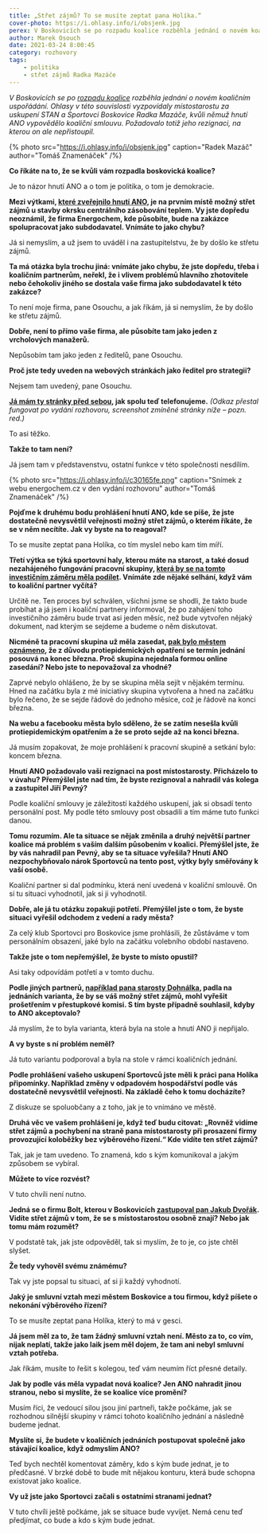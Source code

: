 ```yaml
---
title: „Střet zájmů? To se musíte zeptat pana Holíka.“
cover-photo: https://i.ohlasy.info/i/obsjenk.jpg
perex: V Boskovicích se po rozpadu koalice rozběhla jednání o novém koaličním uspořádání. Ohlasy v této souvislosti vyzpovídaly místostarostu za uskupení STAN a Sportovci Boskovice Radka Mazáče, kvůli němuž hnutí ANO vypovědělo koaliční smlouvu.
author: Marek Osouch
date: 2021-03-24 8:00:45
category: rozhovory
tags:
    - politika
    - střet zájmů Radka Mazáče
---
```


*V Boskovicích se po [rozpadu koalice](https://ohlasy.info/clanky/2021/03/pad-koalice.html) rozběhla jednání o novém koaličním uspořádání. Ohlasy v této souvislosti vyzpovídaly místostarostu za uskupení STAN a Sportovci Boskovice Radka Mazáče, kvůli němuž hnutí ANO vypovědělo koaliční smlouvu. Požadovalo totiž jeho rezignaci, na kterou on ale nepřistoupil.*

{% photo src="https://i.ohlasy.info/i/obsjenk.jpg" caption="Radek Mazáč" author="Tomáš Znamenáček" /%}

**Co říkáte na to, že se kvůli vám rozpadla boskovická koalice?**

Je to názor hnutí ANO a o tom je politika, o tom je demokracie.

**Mezi výtkami, [které zveřejnilo hnutí ANO](https://www.facebook.com/holik.lukas/posts/3021687691423325), je na prvním místě možný střet zájmů u stavby okrsku centrálního zásobování teplem. Vy jste dopředu neoznámil, že firma Energochem, kde působíte, bude na zakázce spolupracovat jako subdodavatel. Vnímáte to jako chybu?**

Já si nemyslím, a už jsem to uváděl i na zastupitelstvu, že by došlo ke střetu zájmů.

**Ta má otázka byla trochu jiná: vnímáte jako chybu, že jste dopředu, třeba i koaličním partnerům, neřekl, že i vlivem problémů hlavního zhotovitele nebo čehokoliv jiného se dostala vaše firma jako subdodavatel k této zakázce?**

To není moje firma, pane Osouchu, a jak říkám, já si nemyslím, že by došlo ke střetu zájmů.

**Dobře, není to přímo vaše firma, ale působíte tam jako jeden z vrcholových manažerů.**

Nepůsobím tam jako jeden z ředitelů, pane Osouchu.

**Proč jste tedy uveden na webových stránkách jako ředitel pro strategii?**

Nejsem tam uvedený, pane Osouchu.

**[Já mám ty stránky před sebou](http://energochem.cz/cs/kontakt-new/), jak spolu teď telefonujeme.** *(Odkaz přestal fungovat po vydání rozhovoru, screenshot zmíněné stránky níže – pozn. red.)*

To asi těžko.

**Takže to tam není?**

Já jsem tam v představenstvu, ostatní funkce v této společnosti nesdílím.

{% photo src="https://i.ohlasy.info/i/c30165fe.png" caption="Snímek z webu energochem.cz v den vydání rozhovoru" author="Tomáš Znamenáček" /%}

**Pojďme k druhému bodu prohlášení hnutí ANO, kde se píše, že jste dostatečně nevysvětlil veřejnosti možný střet zájmů, o kterém říkáte, že se v něm necítíte. Jak vy byste na to reagoval?**

To se musíte zeptat pana Holíka, co tím myslel nebo kam tím míří.

**Třetí výtka se týká sportovní haly, kterou máte na starost, a také dosud nezahájeného fungování pracovní skupiny, [která by se na tomto investičním záměru měla podílet](https://ohlasy.info/clanky/2021/02/hala-navrh.html). Vnímáte zde nějaké selhání, když vám to koaliční partner vyčítá?**

Určitě ne. Ten proces byl schválen, všichni jsme se shodli, že takto bude probíhat a já jsem i koaliční partnery informoval, že po zahájení toho investičního záměru bude trvat asi jeden měsíc, než bude vytvořen nějaký dokument, nad kterým se sejdeme a budeme o něm diskutovat.

**Nicméně ta pracovní skupina už měla zasedat, [pak bylo městem oznámeno](https://www.facebook.com/mestoboskovice/posts/3875313355884599), že z důvodu protiepidemických opatření se termín jednání posouvá na konec března. Proč skupina nejednala formou online zasedání? Nebo jste to nepovažoval za vhodné?**

Zaprvé nebylo ohlášeno, že by se skupina měla sejít v nějakém termínu. Hned na začátku byla z mé iniciativy skupina vytvořena a hned na začátku bylo řečeno, že se sejde řádově do jednoho měsíce, což je řádově na konci března.

**Na webu a facebooku města bylo sděleno, že se zatím nesešla kvůli protiepidemickým opatřením a že se proto sejde až na konci března.**

Já musím zopakovat, že moje prohlášení k pracovní skupině a setkání bylo: koncem března.

**Hnutí ANO požadovalo vaši rezignaci na post místostarosty. Přicházelo to v úvahu? Přemýšlel jste nad tím, že byste rezignoval a nahradil vás kolega a zastupitel Jiří Pevný?**

Podle koaliční smlouvy je záležitostí každého uskupení, jak si obsadí tento personální post. My podle této smlouvy post obsadili a tím máme tuto funkci danou.

**Tomu rozumím. Ale ta situace se nějak změnila a druhý největší partner koalice má problém s vaším dalším působením v koalici. Přemýšlel jste, že by vás nahradil pan Pevný, aby se ta situace vyřešila? Hnutí ANO nezpochybňovalo nárok Sportovců na tento post, výtky byly směřovány k vaší osobě.**

Koaliční partner si dal podmínku, která není uvedená v koaliční smlouvě. On si tu situaci vyhodnotil, jak si ji vyhodnotil.

**Dobře, ale já tu otázku zopakuji potřetí. Přemýšlel jste o tom, že byste situaci vyřešil odchodem z vedení a rady města?**

Za celý klub Sportovci pro Boskovice jsme prohlásili, že zůstáváme v tom personálním obsazení, jaké bylo na začátku volebního období nastaveno.

**Takže jste o tom nepřemýšlel, že byste to místo opustil?**

Asi taky odpovídám potřetí a v tomto duchu.

**Podle jiných partnerů, [například pana starosty Dohnálka](https://ohlasy.info/clanky/2021/03/pad-koalice.html), padla na jednáních varianta, že by se váš možný střet zájmů, mohl vyřešit prošetřením v přestupkové komisi. S tím byste případně souhlasil, kdyby to ANO akceptovalo?**

Já myslím, že to byla varianta, která byla na stole a hnutí ANO ji nepřijalo.

**A vy byste s ní problém neměl?**

Já tuto variantu podporoval a byla na stole v rámci koaličních jednání.

**Podle prohlášení vašeho uskupení Sportovců jste měli k práci pana Holíka připomínky. Například změny v odpadovém hospodářství podle vás dostatečně nevysvětlil veřejnosti. Na základě čeho k tomu docházíte?**

Z diskuze se spoluobčany a z toho, jak je to vnímáno ve městě.

**Druhá věc ve vašem prohlášení je, když teď budu citovat: „Rovněž vidíme střet zájmů a pochybení na straně pana místostarosty při prosazení firmy provozující koloběžky bez výběrového řízení.“ Kde vidíte ten střet zájmů?**

Tak, jak je tam uvedeno. To znamená, kdo s kým komunikoval a jakým způsobem se vybíral.

**Můžete to více rozvést?**

V tuto chvíli není nutno.

**Jedná se o firmu Bolt, kterou v Boskovicích [zastupoval pan Jakub Dvořák](https://ohlasy.info/clanky/2020/08/rozhovor-dvorak.html). Vidíte střet zájmů v tom, že se s místostarostou osobně znají? Nebo jak tomu mám rozumět?**

V podstatě tak, jak jste odpověděl, tak si myslím, že to je, co jste chtěl slyšet.

**Že tedy vyhověl svému známému?**

Tak vy jste popsal tu situaci, ať si ji každý vyhodnotí.

**Jaký je smluvní vztah mezi městem Boskovice a tou firmou, když píšete o nekonání výběrového řízení?**

To se musíte zeptat pana Holíka, který to má v gesci.

**Já jsem měl za to, že tam žádný smluvní vztah není. Město za to, co vím, nijak neplatí, takže jako laik jsem měl dojem, že tam ani nebyl smluvní vztah potřeba.**

Jak říkám, musíte to řešit s kolegou, teď vám neumím říct přesné detaily.

**Jak by podle vás měla vypadat nová koalice? Jen ANO nahradit jinou stranou, nebo si myslíte, že se koalice více promění?**

Musím říci, že vedoucí silou jsou jiní partneři, takže počkáme, jak se rozhodnou silnější skupiny v rámci tohoto koaličního jednání a následně budeme jednat.

**Myslíte si, že budete v koaličních jednáních postupovat společně jako stávající koalice, když odmyslím ANO?**

Teď bych nechtěl komentovat záměry, kdo s kým bude jednat, je to předčasné. V brzké době to bude mít nějakou konturu, která bude schopna existovat jako koalice.

**Vy už jste jako Sportovci začali s ostatními stranami jednat?**

V tuto chvíli ještě počkáme, jak se situace bude vyvíjet. Nemá cenu teď předjímat, co bude a kdo s kým bude jednat.
